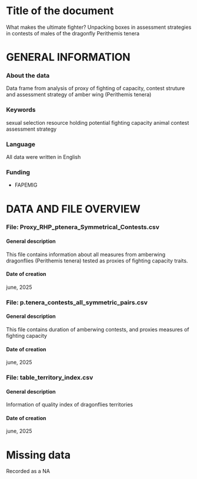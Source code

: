 # Title of the document
What makes the ultimate fighter? Unpacking boxes in assessment strategies in contests of males of the dragonfly Perithemis tenera

# GENERAL INFORMATION #

### About the data
Data frame from analysis of proxy of fighting of capacity, contest struture and assessment strategy of amber wing (Perithemis tenera)

### Keywords
sexual selection
resource holding potential
fighting capacity
animal contest
assessment strategy

### Language
All data were written in English

### Funding
- FAPEMIG

# DATA AND FILE OVERVIEW #

### File: Proxy_RHP_ptenera_Symmetrical_Contests.csv

#### General description
This file contains information about all measures from amberwing dragonflies (Perithemis tenera) tested as proxies of fighting capacity traits.

#### Date of creation
june, 2025

### File: p.tenera_contests_all_symmetric_pairs.csv

#### General description
This file contains duration of amberwing contests, and proxies measures of fighting capacity

#### Date of creation
june, 2025

### File: table_territory_index.csv

#### General description
Information of quality index of dragonflies territories

#### Date of creation
june, 2025

# Missing data
Recorded as a NA
